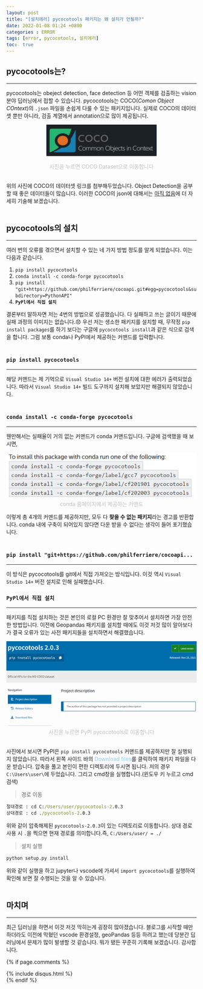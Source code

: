 ```yaml
---
layout: post
title: "[설치에러] pycocotools 패키지는 왜 설치가 안될까?"
date: 2022-01-08 01:24 +0800
categories : ERROR
tags: [error, pycocotools, 설치에러]
toc:  true
---
```


## pycocotools는?
---
pycocotools는 obeject detection, face detection 등 어떤 객체를 검출하는 vision 분야 딥러닝에서 접할 수 있습니다. pycocotools는 COCO(*Comon Object COntext*)의 `.json` 파일을 손쉽게 다룰 수 있는 패키지입니다. 실제로 COCO의 데이터 셋 뿐만 아니라, 검출 계열에서 annotation으로 많이 제공됩니다.
<a style="display: block;text-align: center;" href="https://cocodataset.org/#download">
    <center>
        <img src="https://github.com/chaaaning/chaaaning.github.io/blob/master/images/%EC%84%A4%EC%B9%98%EC%97%90%EB%9F%AC_pycocotools/coco.png?raw=true">
    </center>
</a>
<center>
    <span style="color:silver">
    사진을 누르면 COCO Dataset으로 이동합니다
    </span>
</center>
<br>

위의 사진에 COCO의 데이터셋 링크를 첨부해두었습니다. Object Detection을 공부할 때 좋은 데이터들이 많습니다. 이러한 COCO의 json에 대해서는 [아직 없음]("https://chaaaning.github.io")에 더 자세히 기술해 보겠습니다.
<br><br>

## pycocotools의 설치
---
여러 번의 오류를 겪으면서 설치할 수 있는 네 가지 방법 정도를 알게 되었습니다. 이는 다음과 같습니다.

1. `pip install pycocotools`
2. `conda install -c conda-forge pycocotools`
3. `pip install "git+https://github.com/philferriere/cocoapi.git#egg=pycocotools&subdirectory=PythonAPI"`
4. **`PyPl에서 직접 설치`**



결론부터 말하자면 저는 4번의 방법으로 성공했습니다. 다 실패하고 쓰는 글이기 때문에 실패 과정의 이미지는 없습니다.😞 우선 저는 생소한 패키지를 설치할 때, 무작정 `pip install packages`를 하기 보다는 구글에 `pycocotools install`과 같은 식으로 검색을 합니다. 그럼 보통 conda나 PyPl에서 제공하는 커맨드를 입력합니다.
<br><br>

### `pip install pycocotools`
---
해당 커맨드는 제 기억으로 `Visual Studio 14+` 버전 설치에 대한 에러가 출력되었습니다. 따라서 `Visual Studio 14+` 빌드 도구까지 설치해 보았지만 해결되지 않았습니다.
<br><br>

### `conda install -c conda-forge pycocotools`
---
웬만해서는 실패율이 거의 없는 커맨드가 conda 커맨드입니다. 구글에 검색했을 때 보시면, 

<center>
    <img src="https://github.com/chaaaning/chaaaning.github.io/blob/master/images/%EC%84%A4%EC%B9%98%EC%97%90%EB%9F%AC_pycocotools/conda_install.png?raw=true">
</center>
<center><span style="color:silver">conda 홈페이지에서 제공하는 커맨드</span></center>


이렇게 총 4개의 커맨드를 제공하지만, 모두 다 **찾을 수 없는 패키지**라는 경고를 반환합니다. conda 내에 구축이 되어있지 않다면 다운 받을 수 없다는 생각이 들어 포기했습니다.
<br><br>

### `pip install "git+https://github.com/philferriere/cocoapi...`
---
이 방식은 pycocotools를 git에서 직접 가져오는 방식입니다. 이것 역시 `Visual Studio 14+` 버전 설치로 인해 실패했습니다.

### `PyPl에서 직접 설치`
---
패키지를 직접 설치하는 것은 본인의 로컬 PC 환경만 잘 맞추어서 설치하면 가장 안전한 방법입니다. 이전에 Geopandas 패키지를 설치할 때에도 이것 저것 많이 알아보다가 결국 오류가 있는 사전 패키지들을 설치하면서 해결했습니다.

<a style="display: block;text-align: center;" href="https://pypi.org/project/pycocotools/">
    <center>
        <img src="https://github.com/chaaaning/chaaaning.github.io/blob/master/images/%EC%84%A4%EC%B9%98%EC%97%90%EB%9F%AC_pycocotools/pypl_pycocotools.png?raw=true">
    </center>
</a>
<center>
    <span style="color:silver">
    사진을 누르면 PyPl pycocotools로 이동합니다
    </span>
</center>
<br>

사진에서 보시면 PyPl은 `pip install pycocotools` 커맨드를 제공하지만 잘 실행되지 않았습니다. 따라서 왼쪽 사이드 바의 <span style="color:skyblue">Download files</span>를 클릭하여 패키지 파일을 다운 받습니다. 압축을 풀고 본인이 편한 디렉토리에 두시면 됩니다. 저의 경우 `C:\Users\user\`에 두었습니다. 그리고 cmd창을 실행합니다.(윈도우 키 누르고 cmd 검색)

> 경로 이동

```cmd
절대경로 : cd C:/Users/user/pycocotools-2.0.3
상대경로 : cd ./pycocotools-2.0.3
```
위와 같이 압축해제된 `pycocotools-2.0.3`이 있는 디렉토리로 이동합니다. 상대 경로 사용 시 `.`을 찍으면 현재 경로를 의미합니다.즉, `C:/Users/user/ = ./`

> 설치 실행

```cmd
python setup.py install
```
위와 같이 실행을 하고 jupyter나 vscode에 가셔서 `import pycocotools`를 실행하여 확인해 보면 잘 수행되는 것을 알 수 있습니다.
<br><br>

## 마치며
---
최근 딥러닝을 하면서 이것 저것 막히는게 굉장히 많아졌습니다. 블로그를 시작할 때만 하더라도 이전에 막혔던 vscode 환경설정, geoPandas 등등 하려고 했는데 당분간 딥러닝에서 문제가 많이 발생할 것 같습니다. 뭐가 됐든 꾸준히 기록해 보겠습니다. 감사합니다.

{% if page.comments %}
<div id="post-disqus" class="container">
{% include disqus.html %}
</div>
{% endif %}